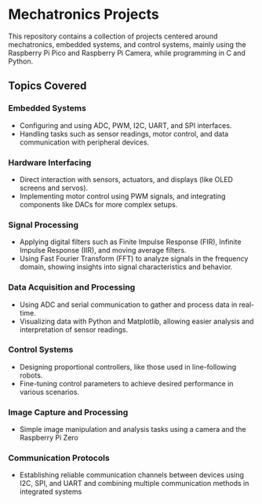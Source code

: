 # Mechatronics Projects

This repository contains a collection of projects centered around mechatronics, embedded systems, and control systems, mainly using the Raspberry Pi Pico and Raspberry Pi Camera, while programming in C and Python. 

## Topics Covered

### Embedded Systems
- Configuring and using ADC, PWM, I2C, UART, and SPI interfaces.
- Handling tasks such as sensor readings, motor control, and data communication with peripheral devices.

### Hardware Interfacing
- Direct interaction with sensors, actuators, and displays (like OLED screens and servos).
- Implementing motor control using PWM signals, and integrating components like DACs for more complex setups.

### Signal Processing
- Applying digital filters such as Finite Impulse Response (FIR), Infinite Impulse Response (IIR), and moving average filters.
- Using Fast Fourier Transform (FFT) to analyze signals in the frequency domain, showing insights into signal characteristics and behavior.

### Data Acquisition and Processing
- Using ADC and serial communication to gather and process data in real-time.
- Visualizing data with Python and Matplotlib, allowing easier analysis and interpretation of sensor readings.

### Control Systems
- Designing proportional controllers, like those used in line-following robots.
- Fine-tuning control parameters to achieve desired performance in various scenarios.

### Image Capture and Processing
- Simple image manipulation and analysis tasks using a camera and the Raspberry Pi Zero

### Communication Protocols
- Establishing reliable communication channels between devices using I2C, SPI, and UART and combining multiple communication methods in integrated systems
